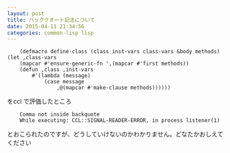 ```yaml
---
layout: post
title: バッククオート記法について
date: 2015-04-11 21:34:56
categories: common-lisp lisp
---
```

<pre><code>    (defmacro define-class (class inst-vars class-vars &amp;body methods)
(let ,class-vars
    (mapcar #'ensure-generic-fn ',(mapcar #'first methods))
    (defun ,class ,inst-vars
        #'(lambda (message)
            (case message
                ,@(mapcar #'make-clause methods))))))
</code></pre>

<p>をccl で評価したところ</p>

<pre><code>    Comma not inside backquote
    While executing: CCL::SIGNAL-READER-ERROR, in process listener(1)
</code></pre>

<p>とおこられたのですが、どうしていけないのかわかりません。どなたかおしえてください</p>
